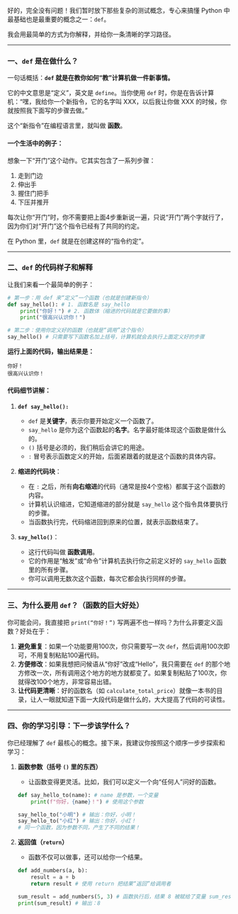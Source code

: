 好的，完全没有问题！我们暂时放下那些复杂的测试概念，专心来搞懂 Python 中最基础也是最重要的概念之一：`def`。

我会用最简单的方式为你解释，并给你一条清晰的学习路径。

---

### 一、`def` 是在做什么？

一句话概括：**`def` 就是在教你如何“教”计算机做一件新事情。**

它的中文意思是“定义”，英文是 `define`。当你使用 `def` 时，你是在告诉计算机：“嘿，我给你一个新指令，它的名字叫 XXX，以后我让你做 XXX 的时候，你就按照我下面写的步骤去做。”

这个“新指令”在编程语言里，就叫做 **函数**。

#### 一个生活中的例子：

想象一下“开门”这个动作。它其实包含了一系列步骤：
1.  走到门边
2.  伸出手
3.  握住门把手
4.  下压并推开

每次让你“开门”时，你不需要把上面4步重新说一遍，只说“开门”两个字就行了，因为你们对“开门”这个指令已经有了共同的约定。

在 Python 里，`def` 就是在创建这样的“指令约定”。

---

### 二、`def` 的代码样子和解释

让我们来看一个最简单的例子：

```python
# 第一步：用 def 来“定义”一个函数（也就是创建新指令）
def say_hello(): # 1. 函数名是 say_hello
    print("你好！") # 2. 函数体（缩进的代码就是它要做的事）
    print("很高兴认识你！")

# 第二步：使用你定义好的函数（也就是“调用”这个指令）
say_hello() # 只需要写下函数名加上括号，计算机就会去执行上面定义好的步骤
```

**运行上面的代码，输出结果是：**
```
你好！
很高兴认识你！
```

#### 代码细节讲解：

1.  **`def say_hello():`**
    *   `def` 是**关键字**，表示你要开始定义一个函数了。
    *   `say_hello` 是你为这个函数起的**名字**。名字最好能体现这个函数是做什么的。
    *   `()` 括号是必须的，我们稍后会讲它的用途。
    *   `:` 冒号表示函数定义的开始，后面紧跟着的就是这个函数的具体内容。

2.  **缩进的代码块**：
    *   在 `:` 之后，所有**向右缩进**的代码（通常是按4个空格）都属于这个函数的内容。
    *   计算机认识缩进，它知道缩进的部分就是 `say_hello` 这个指令具体要执行的步骤。
    *   当函数执行完，代码缩进回到原来的位置，就表示函数结束了。

3.  **`say_hello()`**：
    *   这行代码叫做 **函数调用**。
    *   它的作用是“触发”或“命令”计算机去执行你之前定义好的 `say_hello` 函数里的所有步骤。
    *   你可以调用无数次这个函数，每次它都会执行同样的步骤。

---

### 三、为什么要用 `def`？（函数的巨大好处）

你可能会问，我直接把 `print(“你好！”)` 写两遍不也一样吗？为什么非要定义函数？好处在于：

1.  **避免重复**：如果一个功能要用100次，你只需要写一次 `def`，然后调用100次即可，不用复制粘贴100遍代码。
2.  **方便修改**：如果我想把问候语从“你好”改成“Hello”，我只需要在 `def` 的那个地方修改一次，所有调用这个地方的地方就都变了。如果复制粘贴了100次，你就得改100个地方，非常容易出错。
3.  **让代码更清晰**：好的函数名（如 `calculate_total_price`）就像一本书的目录，让人一眼就知道下面一大段代码是做什么的，大大提高了代码的可读性。

---

### 四、你的学习引导：下一步该学什么？

你已经理解了 `def` 最核心的概念。接下来，我建议你按照这个顺序一步步探索和学习：

1.  **函数参数（括号 `()` 里的东西）**
    *   让函数变得更灵活。比如，我们可以定义一个向“任何人”问好的函数。
    ```python
    def say_hello_to(name): # name 是参数，一个变量
        print(f"你好，{name}！") # 使用这个参数

    say_hello_to("小明") # 输出：你好，小明！
    say_hello_to("小红") # 输出：你好，小红！
    # 同一个函数，因为参数不同，产生了不同的结果！
    ```

2.  **返回值（`return`）**
    *   函数不仅可以做事，还可以给你一个结果。
    ```python
    def add_numbers(a, b):
        result = a + b
        return result # 使用 return 把结果“返回”给调用者

    sum_result = add_numbers(5, 3) # 函数执行后，结果 8 被赋给了变量 sum_result
    print(sum_result) # 输出：8
    ```

